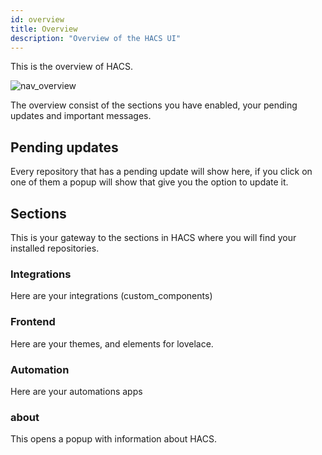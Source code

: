 ```yaml
---
id: overview
title: Overview
description: "Overview of the HACS UI"
---
```


This is the overview of HACS.

![nav_overview](/img/overview.png)

The overview consist of the sections you have enabled, your pending updates and important messages.

## Pending updates

Every repository that has a pending update will show here, if you click on one of them a popup will show that give you the option to update it.

## Sections

This is your gateway to the sections in HACS where you will find your installed repositories.

### Integrations

Here are your integrations (custom_components)

### Frontend

Here are your themes, and elements for lovelace.

### Automation

Here are your automations apps

### about

This opens a popup with information about HACS.
